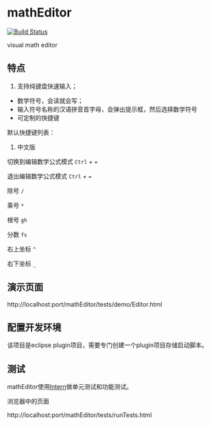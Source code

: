 mathEditor
==========
[![Build Status](https://travis-ci.org/zizibujuan/mathEditor.png?branch=master)](https://travis-ci.org/zizibujuan/mathEditor)

visual math editor

## 特点

1. 支持纯键盘快速输入；
* 数学符号，会读就会写；
* 输入符号名称的汉语拼音首字母，会弹出提示框，然后选择数学符号
* 可定制的快捷键

默认快捷键列表：

1. 中文版

切换到编辑数学公式模式 `Ctrl` + `=`

退出编辑数学公式模式 `Ctrl` + `=`

除号 `/`

乘号 `*`

根号 `gh`

分数 `fs`

右上坐标 `^`

右下坐标 `_`

## 演示页面
http://localhost:port/mathEditor/tests/demo/Editor.html

## 配置开发环境

该项目是eclipse plugin项目，需要专门创建一个plugin项目存储启动脚本。


## 测试

mathEditor使用[Intern](http://theintern.io/)做单元测试和功能测试。

浏览器中的页面

http://localhost:port/mathEditor/tests/runTests.html

